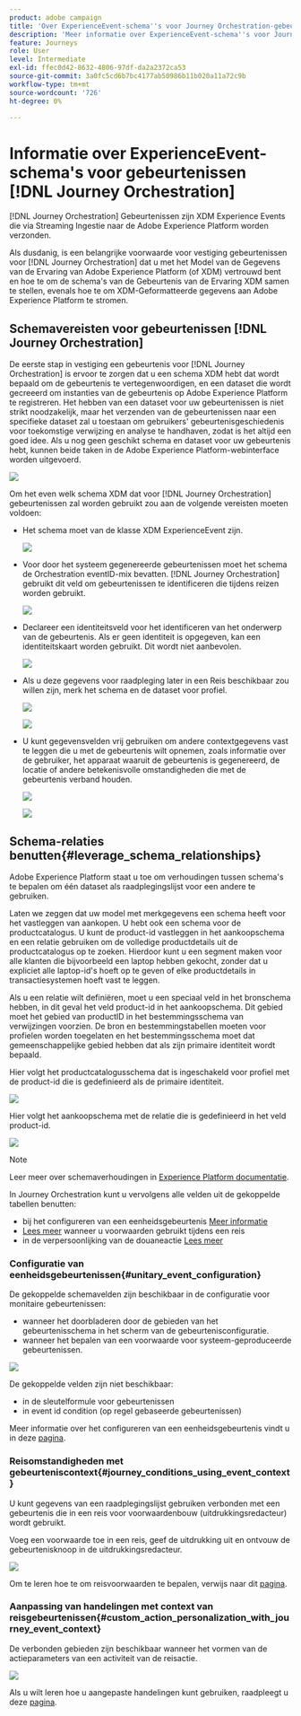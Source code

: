 ```yaml
---
product: adobe campaign
title: 'Over ExperienceEvent-schema''s voor Journey Orchestration-gebeurtenissen '
description: 'Meer informatie over ExperienceEvent-schema''s voor Journey Orchestration Events '
feature: Journeys
role: User
level: Intermediate
exl-id: ffec0d42-8632-4806-97df-da2a2372ca53
source-git-commit: 3a0fc5cd6b7bc4177ab50986b11b020a11a72c9b
workflow-type: tm+mt
source-wordcount: '726'
ht-degree: 0%

---
```


# Informatie over ExperienceEvent-schema&#39;s voor gebeurtenissen [!DNL Journey Orchestration]

[!DNL Journey Orchestration] Gebeurtenissen zijn XDM Experience Events die via Streaming Ingestie naar de Adobe Experience Platform worden verzonden.

Als dusdanig, is een belangrijke voorwaarde voor vestiging gebeurtenissen voor [!DNL Journey Orchestration] dat u met het Model van de Gegevens van de Ervaring van Adobe Experience Platform (of XDM) vertrouwd bent en hoe te om de schema&#39;s van de Gebeurtenis van de Ervaring XDM samen te stellen, evenals hoe te om XDM-Geformatteerde gegevens aan Adobe Experience Platform te stromen.

## Schemavereisten voor gebeurtenissen [!DNL Journey Orchestration]

De eerste stap in vestiging een gebeurtenis voor [!DNL Journey Orchestration] is ervoor te zorgen dat u een schema XDM hebt dat wordt bepaald om de gebeurtenis te vertegenwoordigen, en een dataset die wordt gecreeerd om instanties van de gebeurtenis op Adobe Experience Platform te registreren. Het hebben van een dataset voor uw gebeurtenissen is niet strikt noodzakelijk, maar het verzenden van de gebeurtenissen naar een specifieke dataset zal u toestaan om gebruikers&#39; gebeurtenisgeschiedenis voor toekomstige verwijzing en analyse te handhaven, zodat is het altijd een goed idee. Als u nog geen geschikt schema en dataset voor uw gebeurtenis hebt, kunnen beide taken in de Adobe Experience Platform-webinterface worden uitgevoerd.

![](../assets/schema1.png)

Om het even welk schema XDM dat voor [!DNL Journey Orchestration] gebeurtenissen zal worden gebruikt zou aan de volgende vereisten moeten voldoen:

* Het schema moet van de klasse XDM ExperienceEvent zijn.

   ![](../assets/schema2.png)

* Voor door het systeem gegenereerde gebeurtenissen moet het schema de Orchestration eventID-mix bevatten. [!DNL Journey Orchestration] gebruikt dit veld om gebeurtenissen te identificeren die tijdens reizen worden gebruikt.

   ![](../assets/schema3.png)

* Declareer een identiteitsveld voor het identificeren van het onderwerp van de gebeurtenis. Als er geen identiteit is opgegeven, kan een identiteitskaart worden gebruikt. Dit wordt niet aanbevolen.

   ![](../assets/schema4.png)

* Als u deze gegevens voor raadpleging later in een Reis beschikbaar zou willen zijn, merk het schema en de dataset voor profiel.

   ![](../assets/schema5.png)

   ![](../assets/schema6.png)

* U kunt gegevensvelden vrij gebruiken om andere contextgegevens vast te leggen die u met de gebeurtenis wilt opnemen, zoals informatie over de gebruiker, het apparaat waaruit de gebeurtenis is gegenereerd, de locatie of andere betekenisvolle omstandigheden die met de gebeurtenis verband houden.

   ![](../assets/schema7.png)

   ![](../assets/schema8.png)

## Schema-relaties benutten{#leverage_schema_relationships}

Adobe Experience Platform staat u toe om verhoudingen tussen schema&#39;s te bepalen om één dataset als raadplegingslijst voor een andere te gebruiken.

Laten we zeggen dat uw model met merkgegevens een schema heeft voor het vastleggen van aankopen. U hebt ook een schema voor de productcatalogus. U kunt de product-id vastleggen in het aankoopschema en een relatie gebruiken om de volledige productdetails uit de productcatalogus op te zoeken. Hierdoor kunt u een segment maken voor alle klanten die bijvoorbeeld een laptop hebben gekocht, zonder dat u expliciet alle laptop-id&#39;s hoeft op te geven of elke productdetails in transactiesystemen hoeft vast te leggen.

Als u een relatie wilt definiëren, moet u een speciaal veld in het bronschema hebben, in dit geval het veld product-id in het aankoopschema. Dit gebied moet het gebied van productID in het bestemmingsschema van verwijzingen voorzien. De bron en bestemmingstabellen moeten voor profielen worden toegelaten en het bestemmingsschema moet dat gemeenschappelijke gebied hebben dat als zijn primaire identiteit wordt bepaald.

Hier volgt het productcatalogusschema dat is ingeschakeld voor profiel met de product-id die is gedefinieerd als de primaire identiteit.

![](../assets/schema9.png)

Hier volgt het aankoopschema met de relatie die is gedefinieerd in het veld product-id.

![](../assets/schema10.png)

>[!NOTE]
>
>Leer meer over schemaverhoudingen in [Experience Platform documentatie](https://experienceleague.adobe.com/docs/platform-learn/tutorials/schemas/configure-relationships-between-schemas.html?lang=en).

In Journey Orchestration kunt u vervolgens alle velden uit de gekoppelde tabellen benutten:

* bij het configureren van een eenheidsgebeurtenis [Meer informatie](../event/experience-event-schema.md#unitary_event_configuration)
* [Lees meer](../event/experience-event-schema.md#journey_conditions_using_event_context) wanneer u voorwaarden gebruikt tijdens een reis
* in de verpersoonlijking van de douaneactie [Lees meer](../event/experience-event-schema.md#custom_action_personalization_with_journey_event_context)

### Configuratie van eenheidsgebeurtenissen{#unitary_event_configuration}

De gekoppelde schemavelden zijn beschikbaar in de configuratie voor monitaire gebeurtenissen:

* wanneer het doorbladeren door de gebieden van het gebeurtenisschema in het scherm van de gebeurtenisconfiguratie.
* wanneer het bepalen van een voorwaarde voor systeem-geproduceerde gebeurtenissen.

![](../assets/schema11.png)

De gekoppelde velden zijn niet beschikbaar:

* in de sleutelformule voor gebeurtenissen
* in event id condition (op regel gebaseerde gebeurtenissen)

Meer informatie over het configureren van een eenheidsgebeurtenis vindt u in deze [pagina](../event/about-creating.md).

### Reisomstandigheden met gebeurteniscontext{#journey_conditions_using_event_context}

U kunt gegevens van een raadplegingslijst gebruiken verbonden met een gebeurtenis die in een reis voor voorwaardenbouw (uitdrukkingsredacteur) wordt gebruikt.

Voeg een voorwaarde toe in een reis, geef de uitdrukking uit en ontvouw de gebeurtenisknoop in de uitdrukkingsredacteur.

![](../assets/schema12.png)

Om te leren hoe te om reisvoorwaarden te bepalen, verwijs naar dit [pagina](../building-journeys/condition-activity.md).

### Aanpassing van handelingen met context van reisgebeurtenissen{#custom_action_personalization_with_journey_event_context}

De verbonden gebieden zijn beschikbaar wanneer het vormen van de actieparameters van een activiteit van de reisactie.

![](../assets/schema13.png)

Als u wilt leren hoe u aangepaste handelingen kunt gebruiken, raadpleegt u deze [pagina](../building-journeys/using-custom-actions.md).

